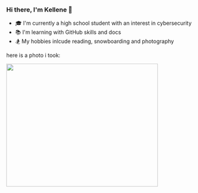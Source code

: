 ### Hi there, I'm Kellene 👋

<!--
**kellenebot/kellenebot** is a ✨ _special_ ✨ repository because its `README.md` (this file) appears on your GitHub profile. -->


- 🎓 I'm currently a high school student with an interest in cybersecurity 
- 📚 I'm learning with GitHub skills and docs
- 🏂 My hobbies inlcude reading, snowboarding and photography

here is a photo i took:  

<img src="https://user-images.githubusercontent.com/124547128/218895439-9c99adf3-5bee-4e84-822e-85f0a23aad89.jpg" width="400" height="325">

